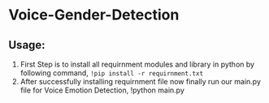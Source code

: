 # Voice-Gender-Detection
## Usage:
1. First Step is to install all requirnment modules and library in python by following command,
```!pip install -r requirnment.txt```
2. After successfully installing requirnment file now finally run our main.py file for Voice Emotion Detection,
!python main.py
